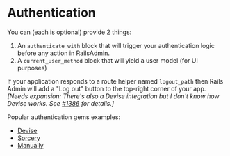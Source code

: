# Authentication

You can (each is optional) provide 2 things:

1. An `authenticate_with` block that will trigger your authentication logic before any action in RailsAdmin.
2. A `current_user_method` block that will yield a user model (for UI purposes)

If your application responds to a route helper named `logout_path` then Rails Admin will add a "Log out" button to the top-right corner of your app. _[Needs expansion: There's also a Devise integration but I don't know how Devise works. See [#1386](https://github.com/railsadminteam/rails_admin/issues/1386) for details.]_

Popular authentication gems examples:

- [Devise](devise.md)
- [Sorcery](sorcery.md)
- [Manually](manually.md)
